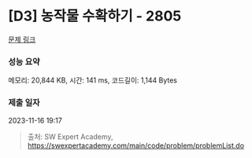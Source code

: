 # [D3] 농작물 수확하기 - 2805 

[문제 링크](https://swexpertacademy.com/main/code/problem/problemDetail.do?contestProbId=AV7GLXqKAWYDFAXB) 

### 성능 요약

메모리: 20,844 KB, 시간: 141 ms, 코드길이: 1,144 Bytes

### 제출 일자

2023-11-16 19:17



> 출처: SW Expert Academy, https://swexpertacademy.com/main/code/problem/problemList.do